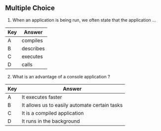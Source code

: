 ## Multiple Choice

1. When an application is being run, we often state that the application ...

| Key | Answer |
|---|---|
| A | compiles |
| B | describes |
| C | executes |
| D | calls |

2. What is an advantage of a console application ?

| Key | Answer |
|---|---|
| A | It executes faster |
| B | It allows us to easily automate certain tasks |
| C | It is a compiled application |
| D | It runs in the background |
